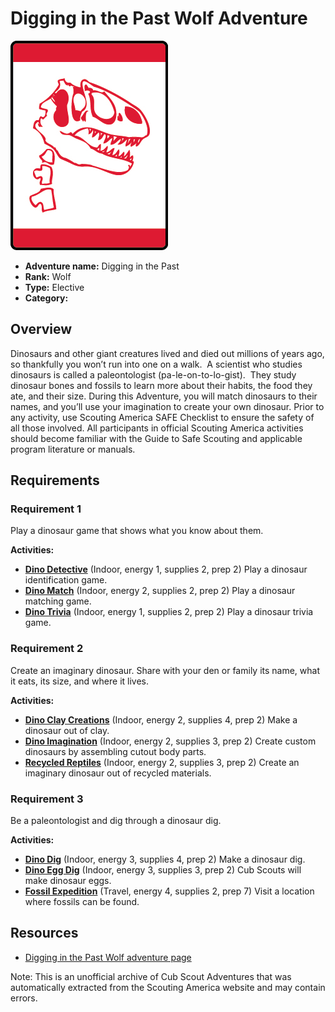 # Digging in the Past Wolf Adventure

![Digging in the Past Wolf adventure belt loop](images/digging-in-the-past.jpg)

- **Adventure name:** Digging in the Past
- **Rank:** Wolf
- **Type:** Elective
- **Category:** 

## Overview

Dinosaurs and other giant creatures lived and died out millions of years ago, so thankfully you won’t run into one on a walk.  A scientist who studies dinosaurs is called a paleontologist (pa-le-on-to-lo-gist).  They study dinosaur bones and fossils to learn more about their habits, the food they ate, and their size. During this Adventure, you will match dinosaurs to their names, and you’ll use your imagination to create your own dinosaur. Prior to any activity, use Scouting America SAFE Checklist to ensure the safety of all those involved. All participants in official Scouting America activities should become familiar with the Guide to Safe Scouting and applicable program literature or manuals.

## Requirements

### Requirement 1

Play a dinosaur game that shows what you know about them.

**Activities:**

- **[Dino Detective](https://www.scouting.org/cub-scout-activities/dino-detective/)** (Indoor, energy 1, supplies 2, prep 2)
  Play a dinosaur identification game.
- **[Dino Match](https://www.scouting.org/cub-scout-activities/dino-match/)** (Indoor, energy 2, supplies 2, prep 2)
  Play a dinosaur matching game.
- **[Dino Trivia](https://www.scouting.org/cub-scout-activities/dino-trivia/)** (Indoor, energy 1, supplies 2, prep 2)
  Play a dinosaur trivia game.

### Requirement 2

Create an imaginary dinosaur. Share with your den or family its name, what it eats, its size, and where it lives.

**Activities:**

- **[Dino Clay Creations](https://www.scouting.org/cub-scout-activities/dino-clay-creations/)** (Indoor, energy 2, supplies 4, prep 2)
  Make a dinosaur out of clay.
- **[Dino Imagination](https://www.scouting.org/cub-scout-activities/dino-imagination/)** (Indoor, energy 2, supplies 3, prep 2)
  Create custom dinosaurs by assembling cutout body parts.
- **[Recycled Reptiles](https://www.scouting.org/cub-scout-activities/recycled-reptiles/)** (Indoor, energy 2, supplies 3, prep 2)
  Create an imaginary dinosaur out of recycled materials.

### Requirement 3

Be a paleontologist and dig through a dinosaur dig.

**Activities:**

- **[Dino Dig](https://www.scouting.org/cub-scout-activities/dino-dig/)** (Indoor, energy 3, supplies 4, prep 2)
  Make a dinosaur dig.
- **[Dino Egg Dig](https://www.scouting.org/cub-scout-activities/dino-egg-dig/)** (Indoor, energy 3, supplies 3, prep 2)
  Cub Scouts will make dinosaur eggs.
- **[Fossil Expedition](https://www.scouting.org/cub-scout-activities/fossil-expedition/)** (Travel, energy 4, supplies 2, prep 7)
  Visit a location where fossils can be found.


## Resources

- [Digging in the Past Wolf adventure page](https://www.scouting.org/cub-scout-adventures/digging-in-the-past/)

Note: This is an unofficial archive of Cub Scout Adventures that was automatically extracted from the Scouting America website and may contain errors.